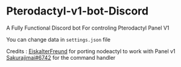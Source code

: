 # Pterodactyl-v1-bot-Discord
 A Fully Functional Discord bot For controling Pterodactyl Panel V1

 You can change data in `settings.json` file

Credits :
[EiskalterFreund](https://github.com/EiskalterFreund/nodeactyl-v1-support) for porting nodeactyl to work with Panel v1
[Sakurajimai#6742](https://github.com/maisans-maid/Mai) for the command handler
